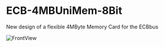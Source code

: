 # ECB-4MBUniMem-8Bit
New design of a flexible 4MByte Memory Card for the ECBbus

![FrontView](https://github.com/hjkit/ECB-4MBUniMem-8Bit/blob/main/Pictures/4MB-UniMem-8Bit-Bestueckungseite.png)
